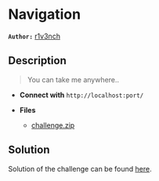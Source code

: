 # Navigation

**`Author:`** [r1v3nch](https://github.com/Walid-Berrouk)

## Description

> You can take me anywhere..



- **Connect with** `http://localhost:port/`

- **Files** 
 	- [challenge.zip](challenge.zip)  





## Solution
Solution of the challenge can be found [here](solution/).
